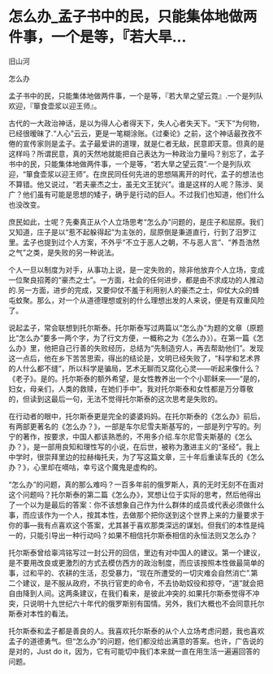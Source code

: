 # 怎么办_孟子书中的民，只能集体地做两件事，一个是等，『若大旱...

旧山河

怎么办

孟子书中的民，只能集体地做两件事，一个是等，『若大旱之望云霓』.一个是列队欢迎，『箪食壶浆以迎王师』。

古代的一大政治神话，是以为得人心者得天下，失人心者失天下。“天下”为何物，已经很暧昧了.“人心”云云，更是一笔糊涂账。《过秦论》之前，这个神话最孜孜不倦的宣传家则是孟子。孟子最爱讲的道理，就是仁者无敌，民意即天意。但真的是这样吗？所谓民意，真的天然地就能把自己表达为一种政治力量吗？别忘了，孟子书中的民，只能集体地做两件事，一个是等，“若大旱之望云霓”.一个是列队欢迎，“箪食壶浆以迎王师”。在庶民同任何先进的思想隔离开的时代，孟子的想法也不算错。他又说过，“若夫豪杰之士，虽无文王犹兴”。谁是这样的人呢？陈涉、吴广？他们虽有可能是思想的矮子，确乎是行动的巨人。不过我们也知道，他们什么也没改变。

庶民如此，士呢？先秦真正从个人立场思考“怎么办”问题的，是庄子和屈原。我们又知道，庄子是以“惹不起躲得起”为主张的，屈原倒是秉道直行，行到了汨罗江里。孟子也提到过个人方案，不外乎“不立于恶人之朝，不与恶人言”、“养吾浩然之气”之类，是失败的另一种说法。

个人一旦以制度为对手，从事功上说，是一定失败的，除非他放弃个人立场，变成一位聚良招莠的“豪杰之士”。一方面，社会的任何进步，都是由不求成功的人推动的.另一方面，进步的完成，又要仰仗不羞于利用别人的豪杰之士，仰仗大众的蜂屯蚊聚。那么，对一个从道德理想或别的什么理想出发的人来说，便是有双重风险了。

说起孟子，常会联想到托尔斯泰。托尔斯泰写过两篇以“怎么办”为题的文章（原题比“怎么办”要多一两个字，为了行文方便，一概称之为《怎么办》）。在第一篇《怎么办》里，他把自己行善的失败经历，总结为“先制造穷人，再去帮助他们”。发现这一点后，他在乡下苦苦思索，得出的结论是，文明已经失败了，“科学和艺术界的人什么都不缝”，所以科学是骗局，艺术无聊而又腐化心灵——听起来像什么？《老子》。是的。托尔斯泰的额外希望，是女性教养出一个个小耶稣来——“是的，妇女，母亲们，人类的救赎，在她们手中”。我对托尔斯泰和女性都是万分尊敬的，但读到这最后一句，无法不觉得托尔斯泰的这次思考是失败的。

在行动者的眼中，托尔斯泰更是完全的婆婆妈妈。在托尔斯泰的《怎么办》前后，有两部更著名的《怎么办？》，一部是车尔尼雪夫斯基写的，一部是列宁写的。列宁的著作，按要求，中国人都该熟悉的，不用多介绍.车尔尼雪夫斯基的《怎么办？》，是一部用良知和理性写的小说，在后世，被称为激进主义的“圣经”。我上中学时，很崇拜里边的拉赫梅托夫，为了写这篇文章，三十年后重读车氏的《怎么办？》，心里却在嘀咕，幸亏这个魔鬼是虚构的。

“怎么办”的问题，真的那么难吗？一百多年前的俄罗斯人，真的无时无刻不在面对这个问题吗？托尔斯泰的第二篇《怎么办》，冥想让位于实际的思考，然后他得出了一个以为是最后的答案：你不该想象自己作为什么群体的成员或代表必须做什么事，而应该作为一个人，按其本性，去做那个把你送到这个世界上来的力量要求于你的事—我有点喜欢这个答案，尤其甚于喜欢那类深远的谋划。但我们的本性是纯一的，只能引导出一种行动吗？如果不相信托尔斯泰相信的永恒法则又怎么办？

托尔斯泰曾给辜鸿铭写过一封公开的回信，里边有对中国人的建议。第一个建议，是不要用改良或更激烈的方式去模仿西方的政治制度，而应该按照本性做最简单的事，过和平的、农耕的生活，忍受暴力，“现在所遭受的一切灾难会自然消亡”.第二个建议，是不服从政府，不执行官吏的命令，不去协助奴役和掠夺，“道”就会把自由降到人间。这两条建议，在我们看来，是彼此冲突的.如果托尔斯泰觉得不冲突，只说明十九世纪六十年代的俄罗斯别有国情。另外，我们大概也不会同意托尔斯泰对本性的看法。

托尔斯泰和孟子都是善良的人。我喜欢托尔斯泰的从个人立场考虑问题，我也喜欢孟子的道德勇气。但“怎么办”的问题，他们都没给出满意的答案。也许，广告说的是对的，Just do it，因为，它有可能切中我们本来就一直在用生活一遍遍回答的问题。